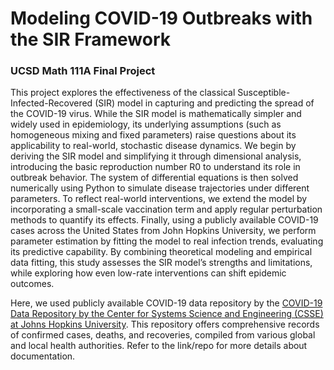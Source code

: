 # Modeling COVID-19 Outbreaks with the SIR Framework
### UCSD Math 111A Final Project 

This project explores the effectiveness of the classical Susceptible-Infected-Recovered (SIR) model in
capturing and predicting the spread of the COVID-19 virus. While the SIR model is mathematically
simpler and widely used in epidemiology, its underlying assumptions (such as homogeneous mixing and
fixed parameters) raise questions about its applicability to real-world, stochastic disease dynamics.
We begin by deriving the SIR model and simplifying it through dimensional analysis, introducing the
basic reproduction number R0 to understand its role in outbreak behavior. The system of differential
equations is then solved numerically using Python to simulate disease trajectories under different
parameters. To reflect real-world interventions, we extend the model by incorporating a small-scale
vaccination term and apply regular perturbation methods to quantify its effects. Finally, using
a publicly available COVID-19 cases across the United States from John Hopkins University, we
perform parameter estimation by fitting the model to real infection trends, evaluating its predictive
capability. By combining theoretical modeling and empirical data fitting, this study assesses the SIR
model’s strengths and limitations, while exploring how even low-rate interventions can shift epidemic
outcomes.

Here, we used publicly available COVID-19 data repository by the [COVID-19 Data Repository by the Center for Systems Science and Engineering (CSSE) at Johns Hopkins University](https://github.com/CSSEGISandData/COVID-19). This repository offers comprehensive records of confirmed cases, deaths, and recoveries, compiled from various global and local health authorities. Refer to the link/repo for more details about documentation. 